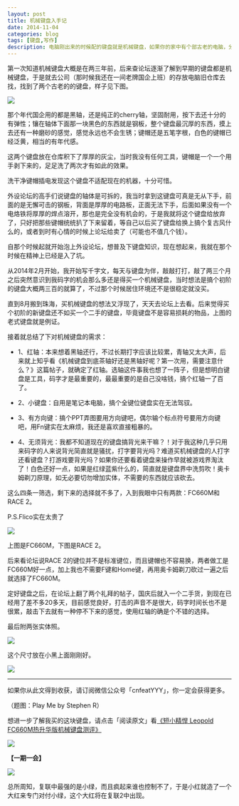 ```yaml
---
layout: post
title: 机械键盘入手记
date: 2014-11-04
categories: blog
tags: [键盘,写作]
description: 电脑刚出来的时候配的键盘就是机械键盘，如果你的家中有个部古老的电脑，分分钟那个键盘就是机械键盘，更有可能那个键盘还能用，至于现在为什么人们都用薄膜键盘了，那是因为薄膜键盘的制作成本比机械键盘低很多很多。
---
```


第一次知道机械键盘大概是在两三年前，后来查论坛逐渐了解到早期的键盘都是机械键盘，于是就去公司（那时候我还在一间老牌国企上班）的存放电脑旧仓库去找，找到了两个古老的的键盘，样子见下图。

![](http://cnfeat.qiniudn.com/DSC_0247.JPG)

那个年代国企用的都是黑轴，还是纯正的cherry轴，坚固耐用，按下去还十分的有弹性；镶在轴体下面那一块黑色的东西就是钢板，整个键盘最沉厚的东西，摸上去还有一种磨砂的感觉，感觉永远也不会生锈；键帽还是五笔字根，白色的键帽已经泛黄，相当的有年代感。

这两个键盘放在仓库积下了厚厚的灰尘，当时我没有任何工具，键帽是一个一个用手剥下来的，足足洗了两次才有如此的效果。

洗干净键帽插电发现这个键盘不适配现在的机器，十分可惜。

外设论坛的高手们说键盘的轴体是可拆的，我当时拿到这键盘可真是无从下手，前面的是无懈可击的钢板，背面是厚厚的电路板，正面无法下手，后面如果没有一个电烙铁将厚厚的焊点溶开，那也是完全没有机会的，于是我就将这个键盘给放弃了，只好把那些键帽统统扒了下来留着，等自己以后买了键盘给换上搞个复古风什么的，或者到时有心情的时候上论坛给卖了（可能也不值几个钱）。

自那个时候起就开始泡上外设论坛，想普及下键盘知识，现在想起来，我就在那个时候在精神上已经是入了坑。

从2014年2月开始，我开始写千字文，每天与键盘为伴，敲敲打打，敲了两三个月之后突然意识到我码字的机会那么多还是得买一个机械键盘，当时想法是搞个初阶的键盘大概两三百的就算了，不过那个时候居住环境还不是很稳定就没买。

直到8月搬到珠海，买机械键盘的想法又浮现了，天天去论坛上去看。后来觉得买个初阶的新键盘还不如买一个二手的键盘，毕竟键盘不是容易损耗的物品，上图的老式键盘就是例证。

接着就总结了下对机械键盘的需求：

- 1、红轴：本来想着黑轴还行，不过长期打字应该比较累，青轴又太大声，后来就上知乎看《机械键盘到底茶轴好还是黑轴好呢？第一次用，需要注意什么？》这篇帖子，就确定了红轴。选轴这件事我也想了一阵子，但是想明白键盘是工具，码字才是最重要的，最最重要的是自己没啥钱，搞个红轴一了百了。

- 2、小键盘：自用是笔记本电脑，搞个全键位键盘实在无法驾驭。

- 3、有方向键：搞个PPT弄图要用方向键吧，偶尔输个标点符号要用方向键吧，用Fn键实在太麻烦，我还是喜欢直接粗暴的。

- 4、无须背光：我都不知道现在的键盘搞背光来干嘛？！对于我这种几乎只用来码字的人来说背光简直就是骚扰，打字要背光吗？难道买机械键盘的人打字还看键盘？打游戏要背光吗？如果你还要看着键盘来操作早就被游戏界淘汰了！白色还好一点，如果是红绿蓝紫什么的，简直就是键盘界中洗剪吹！奥卡姆剃刀原理，如无必要切勿增加实体，不需要的东西就应该砍去。

这么四条一筛选，剩下来的选择就不多了，入到我眼中只有两款：FC660M和RACE 2。

P.S.Flico实在太贵了

![](http://cnfeat.qiniudn.com/445-PPT.jpg)

上图是FC660M，下图是RACE 2。

后来看论坛说RACE 2的键位并不是标准键位，而且键帽也不容易换，两者做工是FC660M好一点，加上我也不需要F键和Home键，再用奥卡姆剃刀砍过一遍之后就选择了FC660M。

定好键盘之后，在论坛上翻了两个礼拜的帖子，国庆后就入一个二手货，到现在已经用了差不多20多天，目前感觉良好，打击的声音不是很大，码字时间长也不是很累，敲击下去就有一种停不下来的感觉，使用红轴的确是个不错的选择。

最后附两张实体照。

![](http://cnfeat.qiniudn.com/DSC00499.JPG)

这个尺寸放在小黑上面刚刚好。

![](http://cnfeat.qiniudn.com/DSC00500.JPG)


----

如果你从此文得到收获，请订阅微信公众号「cnfeatYYY」，你一定会获得更多。

（题图：Play Me by Stephen R）

想进一步了解我买的这块键盘，请点击「阅读原文」看[《短小精悍 Leopold FC660M热升华版机械键盘测评》](http://zsense.net/leopold-fc660m-sublimation-machine-keyboard-review.html)

![](http://cnfeat.qiniudn.com/signitrue-2014-09-28.jpg)

**【一期一会】**

![](http://cnfeat.qiniudn.com/103740.38393464_1000X1000.jpg)

总所周知，复联中最强的是小绿，而且疯起来谁也控制不了，于是小红就造了一个大红来专门对付小绿，这个大红将在复联2中出现。







